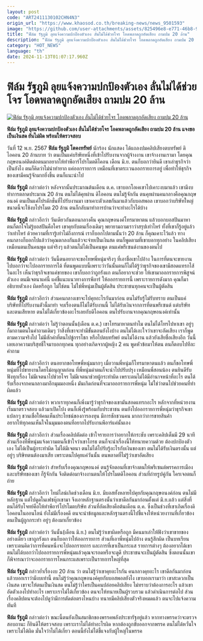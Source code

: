 ```yaml
---
layout: post
code: "ART2411130102CHN4N3"
origin_url: "https://www.khaosod.co.th/breaking-news/news_9501593"
image: "https://github.com/user-attachments/assets/825496e8-e771-46b8-97ae-3bb14db93b77"
title: "ฟิล์ม รัฐภูมิ ลุยแจ้งความปกป้องตัวเอง ลั่นไม่ได้ช่วยโจร โอดพลาดถูกอัดเสียง ถามปม 20 ล้าน"
description: "ฟิล์ม รัฐภูมิ ลุยแจ้งความปกป้องตัวเอง ลั่นไม่ได้ช่วยโจร โอดพลาดถูกอัดเสียง ถามปม 20 ล้าน แจงขอเป็นเงินสด ยันไม่ผิด พร้อมให้ตรวจสอบ"
category: "HOT_NEWS"
language: "th"
date: 2024-11-13T01:07:17.960Z
---
```


# ฟิล์ม รัฐภูมิ ลุยแจ้งความปกป้องตัวเอง ลั่นไม่ได้ช่วยโจร โอดพลาดถูกอัดเสียง ถามปม 20 ล้าน

[![ฟิล์ม รัฐภูมิ ลุยแจ้งความปกป้องตัวเอง ลั่นไม่ได้ช่วยโจร โอดพลาดถูกอัดเสียง ถามปม 20 ล้าน](https://www.khaosod.co.th/wpapp/uploads/2024/11/film.jpg "ฟิล์ม รัฐภูมิ ลุยแจ้งความปกป้องตัวเอง ลั่นไม่ได้ช่วยโจร โอดพลาดถูกอัดเสียง ถามปม 20 ล้าน")](https://www.khaosod.co.th/wpapp/uploads/2024/11/film.jpg)

**ฟิล์ม รัฐภูมิ ลุยแจ้งความปกป้องตัวเอง ลั่นไม่ได้ช่วยโจร โอดพลาดถูกอัดเสียง ถามปม 20 ล้าน แจงขอเป็นเงินสด ยันไม่ผิด พร้อมให้ตรวจสอบ**

วันที่ 12 พ.ย. 2567 **ฟิล์ม รัฐภูมิ โตคงทรัพย์** นักร้อง นักแสดง ได้แถลงปมคลิปเสียงตบทรัพย์ ดิไอคอน 20 ล้านบาท ว่า ตนเป็นแค่บริษัทหนึ่งที่เข้าไปรับงานจากผู้จ้างงาน เขาจ้างงานเรามา โดยคุณกฤษอนงค์ติดต่อตนมาอยากให้ทำพีอาร์โปรโมตดิไคอน เดือน มิ.ย. ตนก็บอกว่ายินดี เขาเล่าธุรกิจว่าเป็นยังไง ตนก็คิดว่าไม่น่าทำยาก แค่ออกรายการ เหมือนที่เขาตระเวนออกรายการอยู่ เพื่อทำให้ธุรกิจของเขามีคนรู้จักมากยิ่งขึ้น ตนก็แนะนำไป

**ฟิล์ม รัฐภูมิ** กล่าวต่อว่า หลังจากนั้นประมาณต้นเดือน ต.ค. เขาบอกโอเคเขาไปเคาะงบมาแล้ว เขามีงบทำการตลาดประมาณ 20 ล้าน ตนไม่ได้คุยผ่าน ดิไอคอน ตนไม่รู้จักกัน ตนคุยผ่านคนกลางคือคุณกฤษอนงค์ ตนเป็นแค่โปรดักชั่นที่ไปรับงานมา เขาเคาะตัวเลขกันมาแล้วกับบอสพอล เขาบอกว่าบริษัทใหญ่ขนาดนี้จะใช้งบโปรโมต 20 ล้าน ตนก็กลับมาทำการบ้านว่าจะทำอะไรได้บ้าง

**ฟิล์ม รัฐภูมิ** กล่าวอีกว่า วันเดียวกันตอนกลางคืน คุณกฤษอนงค์โทรมาหาตน แล้วบอกบอสปันมาหา ตนก็ตกใจไม่รู้บอสปันคือใคร เขาคุยกับตนเรื่องเดิมๆ พยายามถามเราว่าสรุปเท่าไหร่ ทั้งที่เขาก็รู้อยู่แล้วว่าเท่าไหร่ ด้วยความที่เรารู้เท่าไม่ถึงการณ์ เราก็บอกไปตามนั้นว่า 20 ล้าน ก็คุณเคาะไว้แล้ว ทางคนกลางก็บอกไปแล้วว่าคุณตกลงกันแล้วจะจ่ายเป็นเงินสด ตนก็พูดตามที่เขาบอกทุกอย่าง ในคลิปเสียงเหมือนตนเป็นคนพูด แต่จริงๆ แล้วตนไม่ได้เป็นคนพูด ตนแค่พรีเซนต์งานของตนไป

**ฟิล์ม รัฐภูมิ** กล่าวต่อว่า วันนี้ตนอยากจะขอโทษพี่หนุ่มจริงๆ ที่เอาชื่อเขาไปอ้าง ในการที่ตนจะขายงาน ไปบอกว่าจะไปออกรายการได้ ที่ตนพูดแบบนี้เพราะว่าวันนั้นตนก็ไม่ได้รู้ว่าธุรกิจของเขามีสอดแทรกไส้ในอะไร เห็นว่าธุรกิจเขาแค่ขายของ เขาก็บอกว่าถูกรังแก ตนก็อยากจะช่วย ให้เขามาออกรายการพิสูจน์ตัวเอง ตนมีเจตนาแค่นี้ แค่ชี้แนะแนวทางการพีอาร์ ให้ออกรายการนี้ เพราะรายการดังมาก คุณก็มาอธิบายตัวเอง ผิดหรือถูก ไม่ใช่ตน ไม่ใช่พี่หนุ่มเป็นผู้ตัดสิน ประชาชนทุกคนจะเป็นผู้ตัดสิน

**ฟิล์ม รัฐภูมิ** กล่าวอีกว่า ส่วนคนกลางเขาจะไปคุยอะไรกันมาก่อน ตนไม่รับรู้ไม่รับทราบ ตนเป็นแค่บริษัทที่ไปรับงานตัวนี้มาทำ จบเรื่องตนก็ไม่ได้รับงานนี้ ไม่ได้รับเงินจากการที่ตนพรีเซนต์ แต่บริษัทและตนเสียหาย ตนไม่ได้เกี่ยวข้องอะไรเลยกับดิไอคอน ตนไปรับงานจากคุณกฤษอนงค์เท่านั้น

**ฟิล์ม รัฐภูมิ** กล่าวต่อว่า ไม่รู้ว่าตอนนั้น(เดือน ต.ค.) เขาโทรมาหาตนทำไม ตนไม่ได้โทรไปหาเขา อยู่ๆ ก็มาถามตนในคำถามเดิมๆ ว่าสิ่งที่เขาจะทำมีขั้นตอนยังไงบ้าง ตนไม่ได้เอะใจว่าเขาจะอัดเสียง เราก็พูดตามความจริงไป ไม่มีสักคำที่ตนไปขู่กรรโชก หรือไปตบทรัพย์ ตนไม่ได้งาน แล้วยังเสียชื่อเสียงอีก วันนี้เลยเอาความบริสุทธิ์ใจมาบอกทุกคน ทุกอย่างเกิดจากผู้หญิง 2 คน พูดหัวข้อมาให้ตน ตนก็ตอบไปทีละคำถาม

**ฟิล์ม รัฐภูมิ** กล่าวอีกว่า ตนอยากขอโทษพี่หนุ่มมากๆ เมื่อวานพี่หนุ่มก็โทรมาหาตนแล้ว ตนก็ขอโทษพี่หนุ่มที่ไปขายงานโดยไม่อนุญาตก่อน ที่พี่หนุ่มด่าตนก็จะนำไปปรับปรุง เหมือนพี่สอนน้อง ตนยินดีรับฟังทุกเรื่อง ไม่มีเจตนาไปช่วยโจร ไม่มีเจตนาช่วยผู้กระทำผิด เพราะตนไม่ได้มีอำนาจหน้าที่อะไร ตนได้รับเรื่องจากคนกลางมาอีกมุมมองหนึ่ง มันเกิดก่อนที่จะมาออกรายการพี่หนุ่ม ไม่ใช่ว่าตนไปช่วยคนที่ทำผิดแล้ว

**ฟิล์ม รัฐภูมิ** กล่าวต่อว่า พวกเราทุกคนก็เพิ่งมารู้ว่าธุรกิจของเขามันสอดแทรกอะไร หลักจากที่หน่วยงานเริ่มมาตรวจสอบ แล้วมาเปิดโปง ตนก็เพิ่งรู้พร้อมกับประชาชน ตนยังไปออกรายการพี่หนุ่มว่าธุรกิจเขาแปลกๆ ชวนเชื่อให้คนเห็นประโยชน์ของการลงทุน มีการชักชวนคน มากกว่าการขายสินค้า  
อยากให้ทุกคนเห็นใจในมุมมองตนที่อยากไปรับงานพีอาร์แค่นั้นเอง

**ฟิล์ม รัฐภูมิ** กล่าวอีกว่า ส่วนเรื่องคลิปตัดต่อ เข้าใจรายการว่าอยากให้กระชับ เพราะคลิปเต็มมี 29 นาที ส่วนเรื่องที่พี่หนุ่มแจ้งความตนก็เข้าใจว่าเขาโกรธ ตนก็จะนำเรื่องนี้ให้ทนายความด้วย ต้องปกป้องตัวเอง ไม่ได้เป็นผู้กระทำผิด ไม่ได้มีเจตนา ตนไม่ได้ไปรับรู้อะไรกับเงินของเขา ตนไม่ได้รับเงินตรงนั้น แต่อยู่ๆ บริษิทตนต้องมาเสีย เพราะตนไปคุยแค่วันนั้น ตนพลาดที่ไม่รู้ว่าเขาอัดเสียง

**ฟิล์ม รัฐภูมิ** กล่าวต่อว่า สำหรับเรื่องคุณกฤษอนงค์ ตนรู้จักตอนที่เขาจ้างตนให้พรีเซนต์พรรคการเมืองและบริษัทของเขา ก็รู้จักกัน จึงติดต่อมาจ้างงานตนให้โปรโมตดิไอคอน ส่วนที่ถ่ายรูปคู่กัน ใครเจอตนก็ถ่าย

**ฟิล์ม รัฐภูมิ** กล่าวอีกว่า ไทม์ไลน์เกิดช่วงเดือน มิ.ย. มีบอสทั้งหลายไปคุยกับคุณกฤษอนงค์ก่อน ตนไม่มีหลักฐาน แต่ไปดูดในเฟซบุ๊กเขามา จึงเอาหลักฐานตรงนั้นว่าเขาดีลกันมาก่อนตั้งแต่ มิ.ย.แล้ว แต่สิ่งที่ตนได้รับโจทย์คือให้ทำพีอาร์โปรโมตบริษัท ส่วนที่อัดเสียงคือต้นเดือน ต.ค. ซึ่งเป็นช่วงที่เขาเกิดเรื่องดิไอคอนในออนไลน์ ยังไม่มีเรื่องคดี ตนจะนำข้อมูลและหลักฐานตรงนี้ไปชี้แจงให้หน่วยงาานที่เกี่ยวข้อง ตนเป็นผู้ถูกกระทำ อยู่ๆ ต้องมาเกี่ยวข้อง

**ฟิล์ม รัฐภูมิ** กล่าวต่อว่า วันนั้น(เดือน มิ.ย.) ตนไม่รู้ว่าเขาผิดหรือถูก มีคนมาเล่าให้ฟังว่าเขาขายของอย่างเดียว เขาถูกรังแก ตนก็บอกว่าให้ออกรายการ ส่วนที่เอาพี่หนุ่มไปอ้าง ตนรู้สึกผิด เป็นบทเรียน เพราะตนคิดว่าการที่คนหนึ่งจะไปออกรายการ และการที่เขาเป็นกระแส รายการต่างๆ ต้องอยากได้เขา ตนไม่ได้บอกว่าไปออกรายการพี่หนุ่มแล้วคุณจะรอดหรือจะดูดี ประชาชนจะเป็นผู้ตัดสิน ซึ่งตอนนั้นเขาก็พิจารณาว่าจะออกรายการโหนกระแสเพราะเป็นรายการใหญ่ที่สุด

**ฟิล์ม รัฐภูมิ** กล่าวย้ำเรื่องงบ 20 ล้าน ว่า ตนไม่รู้ว่าเขาคุยอะไรกัน คนกลางคุยอะไร เขาดีลกันมาก่อน แล้วบอกเราว่ามีงบเท่านี้ ตนไม่รู้ว่าคุณกฤษอนงค์คุยกับบอสพอลยังไง เขาบอกเรามาว่า เขาสะดวกเป็นเงินสด เขาจะให้ตนเป็นเงินสด ตนไม่รู้ว่าใครเป็นคนปล่อยคลิปเสียง ไม่ทราบว่าต้องการอะไร แล้วเขาอัดตัวเองไปทำอะไร เพราะเราไม่ได้เกี่ยวข้อง ตนจะให้ทนายเป็นผู้รวบรวม แล้วดำเนินการต่อไป ส่วนเรื่องคลิปตนจะต้องไปดูว่ามีการตัดต่อตรงไหนบ้าง ทนายมีคลิปเสียงตัวจริงหมดแล้ว ตนจะไปแจ้งความทันที

**ฟิล์ม รัฐภูมิ** กล่าวต่อว่า ขณะนี้ตนยังเป็นสมาชิกของพรรคพลังประชารัฐอยู่แล้ว หากทางพรรคว่าจะตรวจสอบถานะ ก็ยินดีให้ตรวจสอบ เพราะเราไม่ได้ทำอะไรผิด หากต้องถูกขับออกจากพรรค ตนไม่ได้หวั่นใจ เพราะไม่ได้ผิด มั่นใจว่าไม่ได้เกี่ยว ตอนนี้ยังไม่ได้ชี้แจงกับผู้ใหญ่ในพรรค